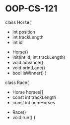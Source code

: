 # OOP-CS-121

class Horse(
  - int position
  - int trackLength
  - int id
  + Horse()
  + init(int id, int trackLength)
  + void advance()
  + void printLane()
  + bool isWinner()
)

class Race(
  - Horse horses[]
  - const int trackLength
  - const int numHorses
  + Race()
  + void run()
)
